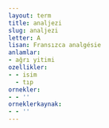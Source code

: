 ```yaml
---
layout: term
title: analjezi
slug: analjezi
letter: A
lisan: Fransızca analgésie
anlamlar:
- ağrı yitimi
ozellikler:
- - isim
  - tıp
ornekler:
- - ''
orneklerkaynak:
- - ''
---
```

